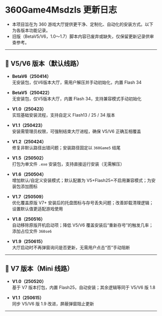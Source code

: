 # 360Game4Msdzls 更新日志

- 本项目旨在为 360 游戏大厅提供更干净、定制化、自动化的安装方式。以下为各版本功能记录。
- 旧版（BetaV5/V6，1.0～1.7）脚本内容已废弃或缺失，仅保留更新记录供审查参考。

---

## 🧩 V5/V6 版本（默认线路）

- **BetaV6（250414）**  
  无安装包，仅V6版本大厅，需用户解压并手动初始化，内置 Flash 34

- **BetaV5（250422）**  
  无安装包，仅V5版本大厅，内置 Flash 34，支持兼容模式手动初始化

- **V1.0（250423）**  
  实现基础安装流程，支持自定义 Flash13 / 25 / 34 版本

- **V1.1（250423）**  
  安装需管理员权限，可强制结束大厅进程，确保 V5/V6 正确互相覆盖

- **V1.2（250424）**  
  修复非默认路径出错问题；安装路径固定以 `360Game5` 结尾

- **V1.5（250502）**  
  打包为单文件 `.exe` 安装包，支持直接运行安装（无需解压）

- **V1.6（250504）**  
  增加默认/自定义安装模式；默认配置为 V5+Flash25+不启用兼容模式；为安装包添加图标

- **V1.7（250509）**  
  优化覆盖原版 V7+ 安装后的托盘图标与存号丢失问题；改善卸载清理逻辑；设置默认值更适配游戏使用

- **V1.8（250516）**  
  自动移除原版开机启动项；降低 V5/V6 覆盖安装后“重新存号”的触发几率；添加占位文件 `360se6`

- **V1.9（250615）**  
  大厅启动时不再弹窗询问是否更新，无需用户点击“否”手动阻断

---

## 🧪 V7 版本（Mini 线路）

- **V1.0（250520）**  
  基于 V7 版本打包，内置 Flash25，自动安装；其余逻辑等同于 V5/V6 版 1.8

- **V1.1（250615）**  
  同步 V5/V6 版 1.9 改进，屏蔽弹窗阻止更新

---
